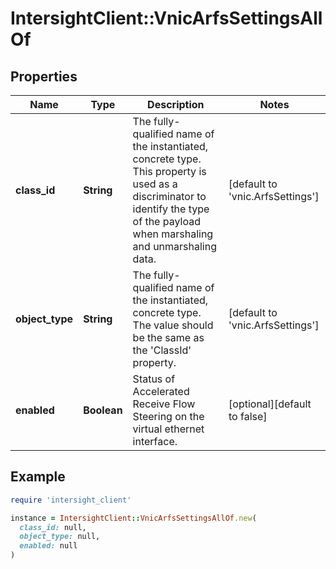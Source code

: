 # IntersightClient::VnicArfsSettingsAllOf

## Properties

| Name | Type | Description | Notes |
| ---- | ---- | ----------- | ----- |
| **class_id** | **String** | The fully-qualified name of the instantiated, concrete type. This property is used as a discriminator to identify the type of the payload when marshaling and unmarshaling data. | [default to &#39;vnic.ArfsSettings&#39;] |
| **object_type** | **String** | The fully-qualified name of the instantiated, concrete type. The value should be the same as the &#39;ClassId&#39; property. | [default to &#39;vnic.ArfsSettings&#39;] |
| **enabled** | **Boolean** | Status of Accelerated Receive Flow Steering on the virtual ethernet interface. | [optional][default to false] |

## Example

```ruby
require 'intersight_client'

instance = IntersightClient::VnicArfsSettingsAllOf.new(
  class_id: null,
  object_type: null,
  enabled: null
)
```

